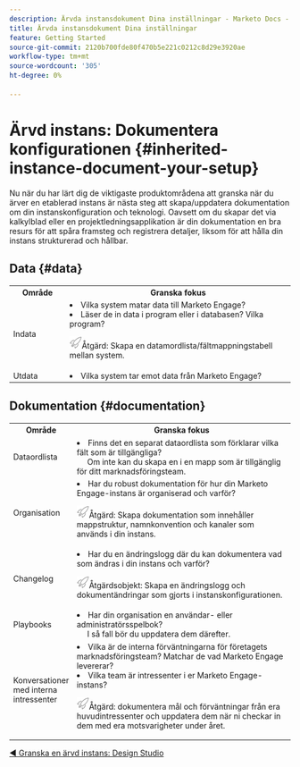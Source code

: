 ```yaml
---
description: Ärvda instansdokument Dina inställningar - Marketo Docs - Produktdokumentation
title: Ärvda instansdokument Dina inställningar
feature: Getting Started
source-git-commit: 2120b700fde80f470b5e221c0212c8d29e3920ae
workflow-type: tm+mt
source-wordcount: '305'
ht-degree: 0%

---
```


# Ärvd instans: Dokumentera konfigurationen {#inherited-instance-document-your-setup}

Nu när du har lärt dig de viktigaste produktområdena att granska när du ärver en etablerad instans är nästa steg att skapa/uppdatera dokumentation om din instanskonfiguration och teknologi. Oavsett om du skapar det via kalkylblad eller en projektledningsapplikation är din dokumentation en bra resurs för att spåra framsteg och registrera detaljer, liksom för att hålla din instans strukturerad och hållbar.

## Data {#data}

<table style="table-layout:auto"> 
 <tbody> 
  <tr> 
   <th style="width:20%">Område</th> 
   <th>Granska fokus</th>
  </tr> 
  <tr> 
   <td>Indata</td> 
   <td><li>Vilka system matar data till Marketo Engage?</li>
   <li>Läser de in data i program eller i databasen? Vilka program?</li>
   <p><img src="assets/action-item-icon.png" alt="ikon för funktionsmakroobjekt">Åtgärd: Skapa en datamordlista/fältmappningstabell mellan system.</td>
  </tr>
  <tr> 
   <td>Utdata</td> 
   <td><li>Vilka system tar emot data från Marketo Engage?</li></td>
  </tr>
 </tbody> 
</table>

## Dokumentation {#documentation}

<table style="table-layout:auto"> 
 <tbody> 
  <tr> 
   <th style="width:20%">Område</th> 
   <th>Granska fokus</th>
  </tr> 
  <tr> 
   <td>Dataordlista</td> 
   <td><li>Finns det en separat dataordlista som förklarar vilka fält som är tillgängliga?
   <br/>     Om inte kan du skapa en i en mapp som är tillgänglig för ditt marknadsföringsteam.</li></td>
  </tr>
  <tr> 
   <td>Organisation</td> 
    <td><li>Har du robust dokumentation för hur din Marketo Engage-instans är organiserad och varför?</li>
   <p><img src="assets/action-item-icon.png" alt="ikon för funktionsmakroobjekt">Åtgärd: Skapa dokumentation som innehåller mappstruktur, namnkonvention och kanaler som används i din instans.</td>
  </tr>
  <tr> 
   <td>Changelog</td> 
    <td><li>Har du en ändringslogg där du kan dokumentera vad som ändras i din instans och varför?</li>
    <p><img src="assets/action-item-icon.png" alt="ikon för funktionsmakroobjekt">Åtgärdsobjekt: Skapa en ändringslogg och dokumentändringar som gjorts i instanskonfigurationen.</td>
  </tr>
  <tr> 
   <td>Playbooks</td> 
    <td><li>Har din organisation en användar- eller administratörsspelbok? 
    <br/>     I så fall bör du uppdatera dem därefter.</li></td>
  </tr>
  <tr> 
   <td>Konversationer med interna intressenter</td> 
    <td><li>Vilka är de interna förväntningarna för företagets marknadsföringsteam? Matchar de vad Marketo Engage levererar?</li>
   <li>Vilka team är intressenter i er Marketo Engage-instans?</li>
   <p><img src="assets/action-item-icon.png" alt="ikon för funktionsmakroobjekt">Åtgärd: dokumentera mål och förväntningar från era huvudintressenter och uppdatera dem när ni checkar in dem med era motsvarigheter under året.</td>
  </tr>
 </tbody> 
</table>

[◄ Granska en ärvd instans: Design Studio](/help/marketo/getting-started/inheriting-a-marketo-engage-instance/design-studio-checklist.md)

